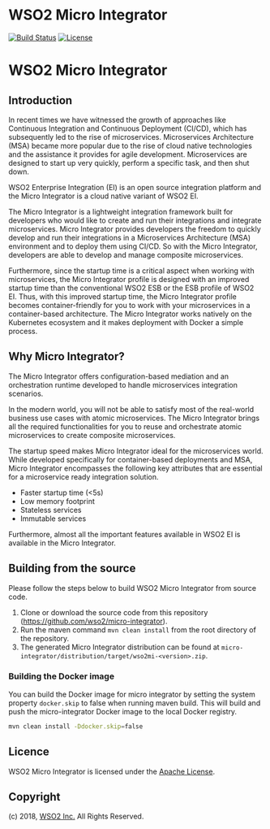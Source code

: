 # WSO2 Micro Integrator

[![Build Status](https://wso2.org/jenkins/buildStatus/icon?job=products/micro-integrator)](https://wso2.org/jenkins/job/products/job/micro-integrator/)
[![License](https://img.shields.io/badge/License-Apache%202.0-blue.svg)](https://opensource.org/licenses/Apache-2.0)

# WSO2 Micro Integrator

## Introduction

In recent times we have witnessed the growth of approaches like Continuous Integration and Continuous Deployment (CI/CD), which has subsequently led to the rise of microservices. Microservices Architecture (MSA) became more popular due to the rise of cloud native technologies and the assistance it provides for agile development. Microservices are designed to start up very quickly, perform a specific task, and then shut down.

WSO2 Enterprise Integration (EI) is an open source integration platform and the Micro Integrator is a cloud native variant of WSO2 EI.

The Micro Integrator is a lightweight integration framework built for developers who would like to create and run their integrations and integrate microservices. Micro Integrator provides developers the freedom to quickly develop and run their integrations in a Microservices Architecture (MSA) environment and to deploy them using CI/CD. So with the Micro Integrator, developers are able to develop and manage composite microservices. 

Furthermore, since the startup time is a critical aspect when working with microservices, the Micro Integrator profile is designed with an improved startup time than the conventional WSO2 ESB or the ESB profile of WSO2 EI. Thus, with this improved startup time, the Micro Integrator profile becomes container-friendly for you to work with your microservices in a container-based architecture. The Micro Integrator works natively on the Kubernetes ecosystem and it makes deployment with Docker a simple process.

## Why Micro Integrator?

The Micro Integrator offers configuration-based mediation and an orchestration runtime developed to handle microservices integration scenarios. 

In the modern world, you will not be able to satisfy most of the real-world business use cases with atomic microservices. The Micro Integrator brings all the required functionalities for you to reuse and orchestrate atomic microservices to create composite microservices. 

The startup speed makes Micro Integrator ideal for the microservices world. While developed specifically for container-based deployments and MSA, Micro Integrator encompasses the following key attributes that are essential for a microservice ready integration solution. 

- Faster startup time (<5s)
- Low memory footprint
- Stateless services
- Immutable services

Furthermore, almost all the important features available in WSO2 EI is available in the Micro Integrator.

## Building from the source

Please follow the steps below to build WSO2 Micro Integrator from source code.

1. Clone or download the source code from this repository (https://github.com/wso2/micro-integrator).
2. Run the maven command `mvn clean install` from the root directory of the repository.
3. The generated Micro Integrator distribution can be found at `micro-integrator/distribution/target/wso2mi-<version>.zip`.

### Building the Docker image

You can build the Docker image for micro integrator by setting the system property `docker.skip` to false when running
maven build. This will build and push the micro-integrator Docker image to the local Docker registry.

```bash
mvn clean install -Ddocker.skip=false
```

## Licence

WSO2 Micro Integrator is licensed under the [Apache License](http://www.apache.org/licenses/LICENSE-2.0).

## Copyright

(c) 2018, [WSO2 Inc.](http://www.wso2.org) All Rights Reserved.

